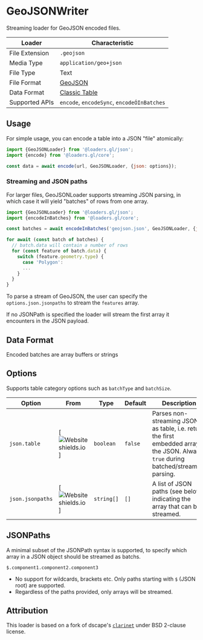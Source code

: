 # GeoJSONWriter

Streaming loader for GeoJSON encoded files.

| Loader         | Characteristic                                       |
| -------------- | ---------------------------------------------------- |
| File Extension | `.geojson`                                           |
| Media Type     | `application/geo+json`                               |
| File Type      | Text                                                 |
| File Format    | [GeoJSON][format_geojson]                            |
| Data Format    | [Classic Table](/docs/specifications/category-table) |
| Supported APIs | `encode`, `encodeSync`, `encodeÓInBatches`           |

[format_geojson]: https://geojson.org

## Usage

For simple usage, you can encode a table into a JSON "file" atomically:

```js
import {GeoJSONLoader} from '@loaders.gl/json';
import {encode} from '@loaders.gl/core';

const data = await encode(url, GeoJSONLoader, {json: options});
```

### Streaming and JSON paths

For larger files, GeoJSONLoader supports streaming JSON parsing, in which case it will yield "batches" of rows from one array.

```js
import {GeoJSONLoader} from '@loaders.gl/json';
import {encodeInBatches} from '@loaders.gl/core';

const batches = await encodeInBatches('geojson.json', GeoJSONLoader, {json: {jsonpaths: ['$.features']}});

for await (const batch of batches) {
  // batch.data will contain a number of rows
  for (const feature of batch.data) {
    switch (feature.geometry.type) {
      case 'Polygon':
      ...
    }
  }
}
```

To parse a stream of GeoJSON, the user can specify the `options.json.jsonpaths` to stream the `features` array.

If no JSONPath is specified the loader will stream the first array it encounters in the JSON payload.


## Data Format

Encoded batches are array buffers or strings

## Options

Supports table category options such as `batchType` and `batchSize`.

| Option                 | From                                                                                  | Type       | Default                                                                                                                                          | Description                                                                                                                           |
| ---------------------- | ------------------------------------------------------------------------------------- | ---------- | ------------------------------------------------------------------------------------------------------------------------------------------------ | ------------------------------------------------------------------------------------------------------------------------------------- |
| `json.table`           | [![Website shields.io](https://img.shields.io/badge/v2.0-blue.svg?style=flat-square)] | `boolean`  | `false`                                                                                                                                          | Parses non-streaming JSON as table, i.e. return the first embedded array in the JSON. Always `true` during batched/streaming parsing. |
| `json.jsonpaths`       | [![Website shields.io](https://img.shields.io/badge/v2.2-blue.svg?style=flat-square)] | `string[]` | `[]`                                                                                                                                             | A list of JSON paths (see below) indicating the array that can be streamed.                                                           |

## JSONPaths

A minimal subset of the JSONPath syntax is supported, to specify which array in a JSON object should be streamed as batchs.

`$.component1.component2.component3`

- No support for wildcards, brackets etc. Only paths starting with `$` (JSON root) are supported.
- Regardless of the paths provided, only arrays will be streamed.

## Attribution

This loader is based on a fork of dscape's [`clarinet`](https://github.com/dscape/clarinet) under BSD 2-clause license.
